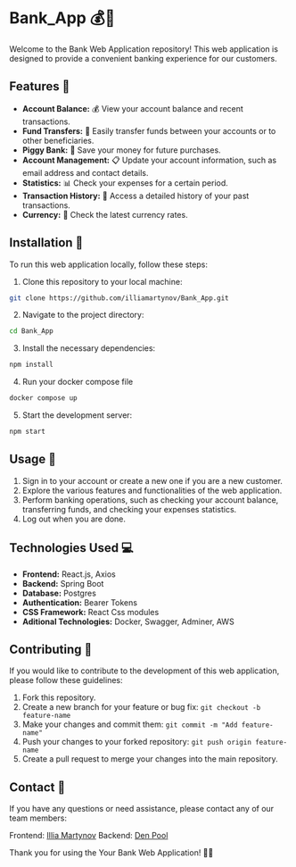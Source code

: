 # Bank_App 💰🏦

Welcome to the Bank Web Application repository! This web application is designed to provide a convenient banking experience for our customers.

## Features 🌟

- **Account Balance:** 💰 View your account balance and recent transactions.
- **Fund Transfers:** 💸 Easily transfer funds between your accounts or to other beneficiaries.
- **Piggy Bank:** 🐖 Save your money for future purchases.
- **Account Management:** 📋 Update your account information, such as email address and contact details.
- **Statistics:** 📊 Check your expenses for a certain period.
- **Transaction History:** 🧾 Access a detailed history of your past transactions.
- **Currency:** 💱 Check the latest currency rates.


## Installation 🚀

To run this web application locally, follow these steps:

1. Clone this repository to your local machine:

```bash
git clone https://github.com/illiamartynov/Bank_App.git
```

2. Navigate to the project directory:
```bash
cd Bank_App
```

3. Install the necessary dependencies:
```bash
npm install
```

4. Run your docker compose file
```bash
docker compose up
```

 5. Start the development server:
```bash
npm start
```
## Usage 📝

1. Sign in to your account or create a new one if you are a new customer.
2. Explore the various features and functionalities of the web application.
3. Perform banking operations, such as checking your account balance, transferring funds, and checking your expenses statistics.
4. Log out when you are done.

## Technologies Used 💻

- **Frontend:** React.js, Axios
- **Backend:** Spring Boot
- **Database:** Postgres
- **Authentication:** Bearer Tokens
- **CSS Framework:** React Css modules
- **Aditional Technologies:** Docker, Swagger, Adminer, AWS

## Contributing 🤝

If you would like to contribute to the development of this web application, please follow these guidelines:

1. Fork this repository.
2. Create a new branch for your feature or bug fix: `git checkout -b feature-name`
3. Make your changes and commit them: `git commit -m "Add feature-name"`
4. Push your changes to your forked repository: `git push origin feature-name`
5. Create a pull request to merge your changes into the main repository.

## Contact 📧

If you have any questions or need assistance, please contact any of our team members:

Frontend: [Illia Martynov](https://www.linkedin.com/in/illia-martynov-335800283/)
Backend: [Den Pool](https://www.linkedin.com/in/denpool/)

Thank you for using the Your Bank Web Application! 💼🌐

